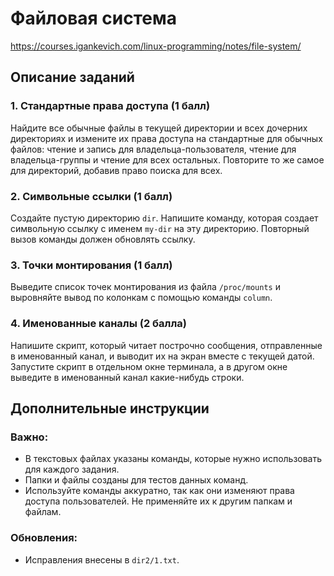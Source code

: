 # Файловая система
https://courses.igankevich.com/linux-programming/notes/file-system/
## Описание заданий

### 1. Стандартные права доступа (1 балл)
Найдите все обычные файлы в текущей директории и всех дочерних директориях и измените их права доступа на стандартные для обычных файлов: чтение и запись для владельца-пользователя, чтение для владельца-группы и чтение для всех остальных. Повторите то же самое для директорий, добавив право поиска для всех.

### 2. Символьные ссылки (1 балл)
Создайте пустую директорию `dir`. Напишите команду, которая создает символьную ссылку с именем `my-dir` на эту директорию. Повторный вызов команды должен обновлять ссылку.


### 3. Точки монтирования (1 балл)
Выведите список точек монтирования из файла `/proc/mounts` и выровняйте вывод по колонкам с помощью команды `column`.


### 4. Именованные каналы (2 балла)
Напишите скрипт, который читает построчно сообщения, отправленные в именованный канал, и выводит их на экран вместе с текущей датой. Запустите скрипт в отдельном окне терминала, а в другом окне выведите в именованный канал какие-нибудь строки.


## Дополнительные инструкции

### Важно:
- В текстовых файлах указаны команды, которые нужно использовать для каждого задания.
- Папки и файлы созданы для тестов данных команд.
- Используйте команды аккуратно, так как они изменяют права доступа пользователей. Не применяйте их к другим папкам и файлам.

### Обновления:
- Исправления внесены в `dir2/1.txt`.

